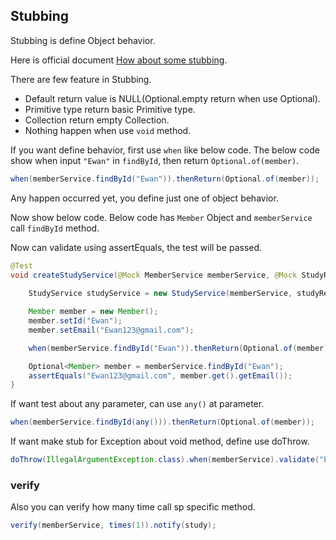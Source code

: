 ## Stubbing

Stubbing is define Object behavior.

Here is official document [How about some stubbing](https://javadoc.io/doc/org.mockito/mockito-core/latest/org/mockito/Mockito.html#2). 


There are few feature in Stubbing.

- Default return value is NULL(Optional.empty return when use Optional).
- Primitive type return basic Primitive type.
- Collection return empty Collection.
- Nothing happen when use `void` method.

If you want define behavior, first use `when` like below code. The below code show when input `"Ewan"` in `findById`, then return `Optional.of(member)`. 

~~~java
when(memberService.findById("Ewan")).thenReturn(Optional.of(member));
~~~
 
Any happen occurred yet, you define just one of object behavior.

Now show below code. Below code has `Member` Object and `memberService` call `findById` method.

Now can validate using assertEquals, the test will be passed.

~~~java
@Test
void createStudyService(@Mock MemberService memberService, @Mock StudyRepository studyRepository){
    
    StudyService studyService = new StudyService(memberService, studyRepository);

    Member member = new Member();
    member.setId("Ewan");
    member.setEmail("Ewan123@gmail.com");

    when(memberService.findById("Ewan")).thenReturn(Optional.of(member));

    Optional<Member> member = memberService.findById("Ewan");                                            
    assertEquals("Ewan123@gmail.com", member.get().getEmail());
}
~~~

If want test about any parameter, can use `any()` at parameter.

~~~java
when(memberService.findById(any())).thenReturn(Optional.of(member));
~~~

If want make stub for Exception about void method, define use doThrow.

~~~java
doThrow(IllegalArgumentException.class).when(memberService).validate("Ewan");
~~~

### verify
Also you can verify how many time call sp specific method.
~~~java
verify(memberService, times(1)).notify(study);
~~~

